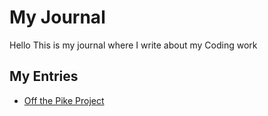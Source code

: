 # My Journal
Hello This is my journal where I write about my Coding work

## My Entries
- [Off the Pike Project](entries/entry_01.md)
